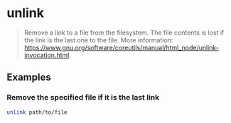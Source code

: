 # unlink

> Remove a link to a file from the filesystem. The file contents is lost if the link is the last one to the file. More information: <https://www.gnu.org/software/coreutils/manual/html_node/unlink-invocation.html>.

## Examples

### Remove the specified file if it is the last link

```bash
unlink path/to/file
```
